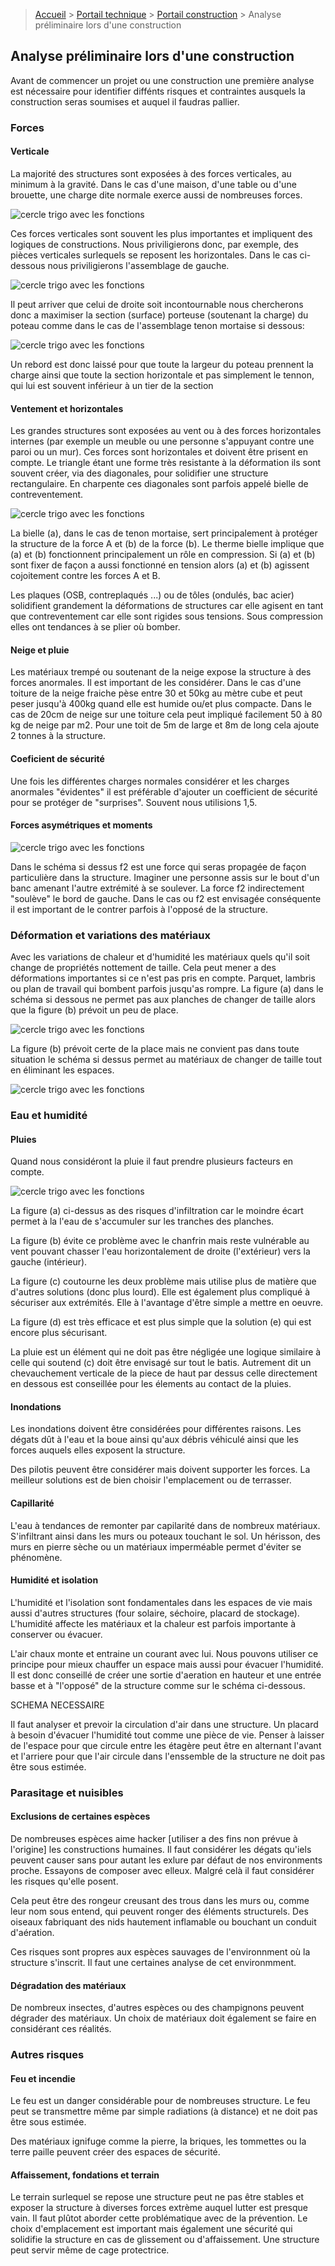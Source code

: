 > [Accueil](../../) > [Portail technique](../) > [Portail construction](./) > Analyse préliminaire lors d'une construction

## Analyse préliminaire lors d'une construction

Avant de commencer un projet ou une construction une première analyse est nécessaire pour identifier diffénts risques et contraintes ausquels la construction seras soumises et auquel il faudras pallier. 

### Forces
#### Verticale

La majorité des structures sont exposées à des forces verticales, au minimum à la gravité. Dans le cas d'une maison, d'une table ou d'une brouette, une charge dite normale exerce aussi de nombreuses forces.

![cercle trigo avec les fonctions](./images/schema-forces.jpg)

Ces forces verticales sont souvent les plus importantes et impliquent des logiques de constructions. Nous priviligierons donc, par exemple, des pièces verticales surlequels se reposent les horizontales. Dans le cas ci-dessous nous priviligierons l'assemblage de gauche.

![cercle trigo avec les fonctions](./images/exemplepoteau.jpg)

Il peut arriver que celui de droite soit incontournable nous chercherons donc a maximiser la section (surface) porteuse (soutenant la charge) du poteau comme dans le cas de l'assemblage tenon mortaise si dessous:

![cercle trigo avec les fonctions](./images/rebord-tenon.jpg)

Un rebord est donc laissé pour que toute la largeur du poteau prennent la charge ainsi que toute la section horizontale et pas simplement le tennon, qui lui est souvent inférieur à un tier de la section 

#### Ventement et horizontales

Les grandes structures sont exposées au vent ou à des forces horizontales internes (par exemple un meuble ou une personne s'appuyant contre une paroi ou un mur). Ces forces sont horizontales et doivent être prisent en compte. Le triangle étant une forme très resistante à la déformation ils sont souvent créer, via des diagonales, pour solidifier une structure rectangulaire. En charpente ces diagonales sont parfois appelé bielle de contreventement. 

![cercle trigo avec les fonctions](./images/contreventement.jpg)

La bielle (a), dans le cas de tenon mortaise, sert principalement à protéger la structure de la force A et (b) de la force (b). Le therme bielle implique que (a) et (b) fonctionnent principalement un rôle en compression. Si (a) et (b) sont fixer de façon a aussi fonctionné en tension alors (a) et (b) agissent cojoitement contre les forces A et B.

Les plaques (OSB, contreplaqués ...) ou de tôles (ondulés, bac acier) solidifient grandement la déformations de structures car elle agisent en tant que contreventement car elle sont rigides sous tensions. Sous compression elles ont tendances à se plier où bomber. 

#### Neige et pluie

Les matériaux trempé ou soutenant de la neige expose la structure à des forces anormales. Il est important de les considérer. Dans le cas d'une toiture de la neige fraiche pèse entre 30 et 50kg au mètre cube et peut peser jusqu'à 400kg quand elle est humide ou/et plus compacte. Dans le cas de 20cm de neige sur une toiture cela peut impliqué facilement 50 à 80 kg de neige par m2. Pour une toit de 5m de large et 8m de long cela ajoute 2 tonnes à la structure.

#### Coeficient de sécurité

Une fois les différentes charges normales considérer et les charges anormales "évidentes" il est préférable d'ajouter un coefficient de sécurité pour se protéger de "surprises". Souvent nous utilisions 1,5.

#### Forces asymétriques et moments

![cercle trigo avec les fonctions](./images/schema-forces.jpg)

Dans le schéma si dessus f2 est une force qui seras propagée de façon particulière dans la structure. Imaginer une personne assis sur le bout d'un banc amenant l'autre extrémité à se soulever. La force f2 indirectement "soulève" le bord de gauche. Dans le cas ou f2 est envisagée conséquente il est important de le contrer parfois à l'opposé de la structure.


### Déformation et variations des matériaux

Avec les variations de chaleur et d'humidité les matériaux quels qu'il soit change de propriétés nottement de taille. Cela peut mener a des déformations importantes si ce n'est pas pris en compte. Parquet, lambris ou plan de travail qui bombent parfois jusqu'as rompre.  La figure (a) dans le schéma si dessous ne permet pas aux planches de changer de taille alors que la figure (b) prévoit un peu de place. 

![cercle trigo avec les fonctions](./images/schema-deformation-planches.jpg)

La figure (b) prévoit certe de la place mais ne convient pas dans toute situation le schéma si dessus permet au matériaux de changer de taille tout en éliminant les espaces. 

![cercle trigo avec les fonctions](./images/schema-deformation-languette.jpg)

### Eau et humidité
#### Pluies

Quand nous considéront la pluie il faut prendre plusieurs facteurs en compte.

![cercle trigo avec les fonctions](./images/bardages.jpg)

La figure (a) ci-dessus as des risques d'infiltration car le moindre écart permet à la l'eau de s'accumuler sur les tranches des planches.

La figure (b) évite ce problème avec le chanfrin mais reste vulnérable au vent pouvant chasser l'eau horizontalement de droite (l'extérieur) vers la gauche (intérieur).

La figure (c) coutourne les deux problème mais utilise plus de matière que d'autres solutions (donc plus lourd). Elle est également plus compliqué à sécuriser aux extrémités. Elle à l'avantage d'être simple a mettre en oeuvre.

La figure (d) est très efficace et est plus simple que la solution (e) qui est encore plus sécurisant.

La pluie est un élément qui ne doit pas être négligée une logique similaire à celle qui soutend (c) doit être envisagé sur tout le batis. Autrement dit un chevauchement verticale de la piece de haut par dessus celle directement en dessous est conseillée pour les élements au contact de la pluies.

#### Inondations
Les inondations doivent être considérées pour différentes raisons. Les dégats dût à l'eau et la boue ainsi qu'aux débris véhiculé ainsi que les forces auquels elles exposent la structure.

Des pilotis peuvent être considérer mais doivent supporter les forces. La meilleur solutions est de bien choisir l'emplacement ou de terrasser.

#### Capillarité 
L'eau à tendances de remonter par capilarité dans de nombreux matériaux. S'infiltrant ainsi dans les murs ou poteaux touchant le sol. Un hérisson, des murs en pierre sèche ou un matériaux imperméable permet d'éviter se phénomène. 

#### Humidité et isolation

L'humidité et l'isolation sont fondamentales dans les espaces de vie mais aussi d'autres structures (four solaire, séchoire, placard de stockage). L'humidité affecte les matériaux et la chaleur est parfois importante à conserver ou évacuer.

L'air chaux monte et entraine un courant avec lui. Nous pouvons utiliser ce principe pour mieux chauffer un espace mais aussi pour évacuer l'humidité. Il est donc conseillé de créer une sortie d'aeration en hauteur et une entrée basse et à "l'opposé" de la structure comme sur le schéma ci-dessous.

SCHEMA NECESSAIRE

Il faut analyser et prevoir la circulation d'air dans une structure. Un placard à besoin d'évacuer l'humidité tout comme une pièce de vie. Penser à laisser de l'espace pour que circule entre les étagère peut être en alternant l'avant et l'arriere pour que l'air circule dans l'enssemble de la structure ne doit pas être sous estimée.

### Parasitage et nuisibles
#### Exclusions de certaines espèces

De nombreuses espèces aime hacker [utiliser a des fins non prévue à l'origine] les constructions humaines. Il faut considérer les dégats qu'iels peuvent causer sans pour autant les exlure par défaut de nos environments proche. Essayons de composer avec elleux. Malgré celà il faut considérer les risques qu'elle posent. 

Cela peut être des rongeur creusant des trous dans les murs ou, comme leur nom sous entend, qui peuvent ronger des éléments structurels. Des oiseaux fabriquant des nids hautement inflamable ou bouchant un conduit d'aération. 

Ces risques sont propres aux espèces sauvages de l'environnment où la structure s'inscrit. Il faut une certaines analyse de cet environmment. 

#### Dégradation des matériaux
De nombreux insectes, d'autres espèces ou des champignons peuvent dégrader des matériaux. Un choix de matériaux doit également se faire en considérant ces réalités. 

### Autres risques
#### Feu et incendie

Le feu est un danger considérable pour de nombreuses structure. Le feu peut se transmettre même par simple radiations (à distance) et ne doit pas être sous estimée.

Des matériaux ignifuge comme la pierre, la briques, les tommettes ou la terre paille peuvent créer des espaces de sécurité.

#### Affaissement, fondations et terrain

Le terrain surlequel se repose une structure peut ne pas être stables et exposer la structure à diverses forces extrème auquel lutter est presque vain. Il faut plûtot aborder cette problématique avec de la prévention. Le choix d'emplacement est important mais également une sécurité qui solidifie la structure en cas de glissement ou d'affaissement. Une structure peut servir même de cage protectrice. 